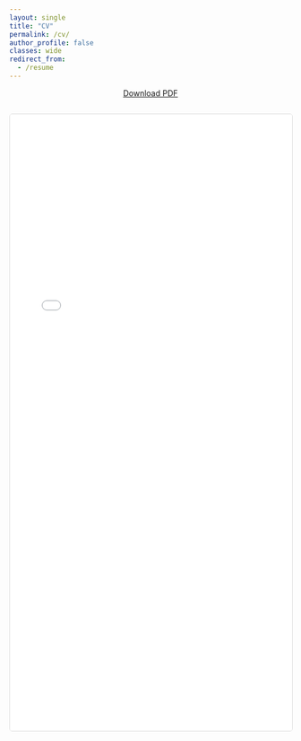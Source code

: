 ```yaml
---
layout: single
title: "CV"
permalink: /cv/
author_profile: false
classes: wide
redirect_from:
  - /resume
---
```


<div style="text-align: center; margin-bottom: 2em;">
  <a href="/files/matt_mcmanus_pristine_v2_1page.pdf" class="btn btn--primary" target="_blank">
    <i class="fas fa-download"></i> Download PDF
  </a>
</div>

<div id="embedded-resume" style="width: 100%; height: 1100px; border: 1px solid #ddd; border-radius: 5px; overflow: hidden;">
  <iframe src="/files/matt_mcmanus_pristine_v2_1page.pdf"
          style="width: 100%; height: 100%; border: none;"
          title="Matt McManus Resume">
    <p>Your browser does not support embedded PDFs.
       <a href="/files/matt_mcmanus_pristine_v2_1page.pdf">Download the resume</a> to view it.</p>
  </iframe>
</div>

<style>
@media (max-width: 768px) {
  #embedded-resume {
    height: 800px;
  }
}
</style>
